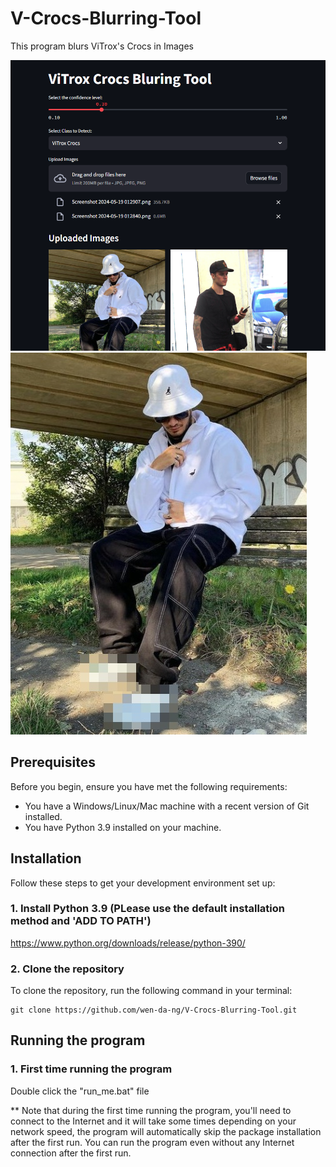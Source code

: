 # V-Crocs-Blurring-Tool
This program blurs ViTrox's Crocs in Images

![alt text](misc/image.png)
![alt text](misc/mosaic_blur_0.jpg)

## Prerequisites

Before you begin, ensure you have met the following requirements:
* You have a Windows/Linux/Mac machine with a recent version of Git installed.
* You have Python 3.9 installed on your machine.

## Installation

Follow these steps to get your development environment set up:

### 1. Install Python 3.9 (PLease use the default installation method and 'ADD TO PATH')
https://www.python.org/downloads/release/python-390/

### 2. Clone the repository

To clone the repository, run the following command in your terminal:

```
git clone https://github.com/wen-da-ng/V-Crocs-Blurring-Tool.git
```
## Running the program

### 1. First time running the program

Double click the "run_me.bat" file 

** Note that during the first time running the program, you'll need to connect to the Internet and it will take some times depending on your network speed, the program will automatically skip the package installation after the first run. You can run the program even without any Internet connection after the first run.



